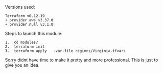 Versions used:
```
Terraform v0.12.19
+ provider.aws v3.37.0
+ provider.null v3.1.0
```

Steps to launch this module:
```
1.  cd modules/
2.  terraform init
3.  terraform apply   -var-file regions/Virginia.tfvars 
```

Sorry didnt have time to make it pretty  and more professional. This is just to give you an idea.